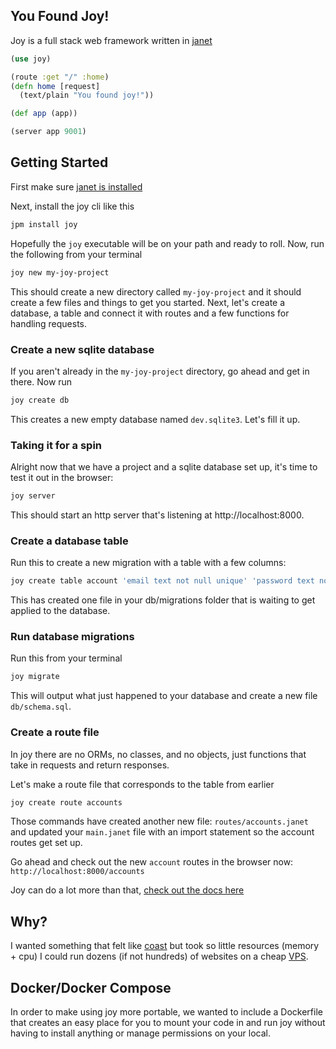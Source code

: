 ## You Found Joy!

Joy is a full stack web framework written in [janet](https://github.com/janet-lang/janet)

```clojure
(use joy)

(route :get "/" :home)
(defn home [request]
  (text/plain "You found joy!"))

(def app (app))

(server app 9001)
```

## Getting Started

First make sure [janet is installed](https://janet-lang.org/docs/index.html)

Next, install the joy cli like this

```sh
jpm install joy
```

Hopefully the `joy` executable will be on your path and ready to roll. Now, run the following from your terminal

```sh
joy new my-joy-project
```

This should create a new directory called `my-joy-project` and it should create a few files and things
to get you started. Next, let's create a database, a table and connect it with routes and a few functions for handling requests.

### Create a new sqlite database

If you aren't already in the `my-joy-project` directory, go ahead and get in there. Now run

```sh
joy create db
```

This creates a new empty database named `dev.sqlite3`. Let's fill it up.

### Taking it for a spin

Alright now that we have a project and a sqlite database set up, it's time to test it out in the browser:

```sh
joy server
```

This should start an http server that's listening at http://localhost:8000.

### Create a database table

Run this to create a new migration with a table with a few columns:

```sh
joy create table account 'email text not null unique' 'password text not null'
```

This has created one file in your db/migrations folder that is waiting to get applied to the database.

### Run database migrations

Run this from your terminal

```sh
joy migrate
```

This will output what just happened to your database and create a new file `db/schema.sql`.

### Create a route file

In joy there are no ORMs, no classes, and no objects, just functions that take in requests and return responses.

Let's make a route file that corresponds to the table from earlier

```sh
joy create route accounts
```

Those commands have created another new file: `routes/accounts.janet` and updated your `main.janet` file with an import statement so the account routes get set up.

Go ahead and check out the new `account` routes in the browser now: `http://localhost:8000/accounts`

Joy can do a lot more than that, [check out the docs here](https://github.com/joy-framework/joy/blob/master/docs/readme.md)

## Why?

I wanted something that felt like [coast](https://coastonclojure.com) but took so little resources (memory + cpu) I could run dozens (if not hundreds) of websites on a cheap [VPS](https://www.vultr.com/?ref=7614094).

## Docker/Docker Compose

In order to make using joy more portable, we wanted to include a Dockerfile that creates an easy place for you to mount your code in and run joy without having to install anything or manage permissions on your local.
